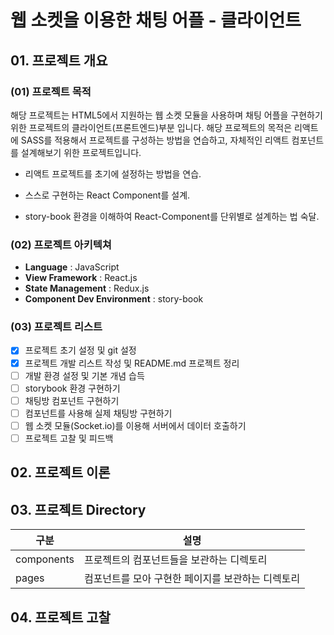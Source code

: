 # 웹 소켓을 이용한 채팅 어플 - 클라이언트

## 01. 프로젝트 개요

### (01) 프로젝트 목적

 해당 프로젝트는 HTML5에서 지원하는 웹 소켓 모듈을 사용하며 채팅 어플을 구현하기 위한 프로젝트의 클라이언트(프론트엔드)부분 입니다. 해당 프로젝트의 목적은 리액트에 SASS를 적용해서 프로젝트를 구성하는 방법을 연습하고, 자체적인 리액트 컴포넌트를 설계해보기 위한 프로젝트입니다.

- 리액트 프로젝트를 초기에 설정하는 방법을 연습.

- 스스로 구현하는 React Component를 설계.

- story-book 환경을 이해하여 React-Component를 단위별로 설계하는 법 숙달.

 ### (02) 프로젝트 아키텍쳐

 - **Language** : JavaScript
 - **View Framework** : React.js
 - **State Management** : Redux.js
 - **Component Dev Environment** : story-book

 ### (03) 프로젝트 리스트

 - [x] 프로젝트 초기 설정 및 git 설정
 - [x] 프로젝트 개발 리스트 작성 및 README.md 프로젝트 정리
 - [ ] 개발 환경 설정 및 기본 개념 습득
 - [ ] storybook 환경 구현하기
 - [ ] 채팅방 컴포넌트 구현하기
 - [ ] 컴포넌트를 사용해 실제 채팅방 구현하기
 - [ ] 웹 소켓 모듈(Socket.io)를 이용해 서버에서 데이터 호출하기
 - [ ] 프로젝트 고찰 및 피드백

 ## 02. 프로젝트 이론

 ## 03. 프로젝트 Directory 

 구분       | 설명 
 ----      | ---------------------------------------
 components| 프로젝트의 컴포넌트들을 보관하는 디렉토리
 pages     | 컴포넌트를 모아 구현한 페이지를 보관하는 디렉토리

 ## 04. 프로젝트 고찰 